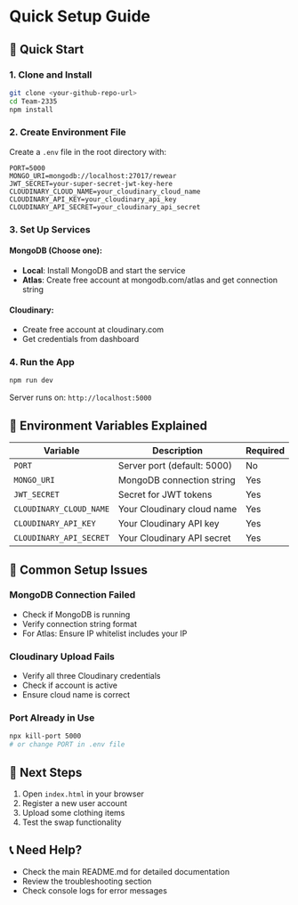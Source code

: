 # Quick Setup Guide

## 🚀 Quick Start

### 1. Clone and Install
```bash
git clone <your-github-repo-url>
cd Team-2335
npm install
```

### 2. Create Environment File
Create a `.env` file in the root directory with:

```env
PORT=5000
MONGO_URI=mongodb://localhost:27017/rewear
JWT_SECRET=your-super-secret-jwt-key-here
CLOUDINARY_CLOUD_NAME=your_cloudinary_cloud_name
CLOUDINARY_API_KEY=your_cloudinary_api_key
CLOUDINARY_API_SECRET=your_cloudinary_api_secret
```

### 3. Set Up Services

#### MongoDB (Choose one):
- **Local**: Install MongoDB and start the service
- **Atlas**: Create free account at mongodb.com/atlas and get connection string

#### Cloudinary:
- Create free account at cloudinary.com
- Get credentials from dashboard

### 4. Run the App
```bash
npm run dev
```

Server runs on: `http://localhost:5000`

## 📝 Environment Variables Explained

| Variable | Description | Required |
|----------|-------------|----------|
| `PORT` | Server port (default: 5000) | No |
| `MONGO_URI` | MongoDB connection string | Yes |
| `JWT_SECRET` | Secret for JWT tokens | Yes |
| `CLOUDINARY_CLOUD_NAME` | Your Cloudinary cloud name | Yes |
| `CLOUDINARY_API_KEY` | Your Cloudinary API key | Yes |
| `CLOUDINARY_API_SECRET` | Your Cloudinary API secret | Yes |

## 🔧 Common Setup Issues

### MongoDB Connection Failed
- Check if MongoDB is running
- Verify connection string format
- For Atlas: Ensure IP whitelist includes your IP

### Cloudinary Upload Fails
- Verify all three Cloudinary credentials
- Check if account is active
- Ensure cloud name is correct

### Port Already in Use
```bash
npx kill-port 5000
# or change PORT in .env file
```

## 🎯 Next Steps

1. Open `index.html` in your browser
2. Register a new user account
3. Upload some clothing items
4. Test the swap functionality

## 📞 Need Help?

- Check the main README.md for detailed documentation
- Review the troubleshooting section
- Check console logs for error messages 